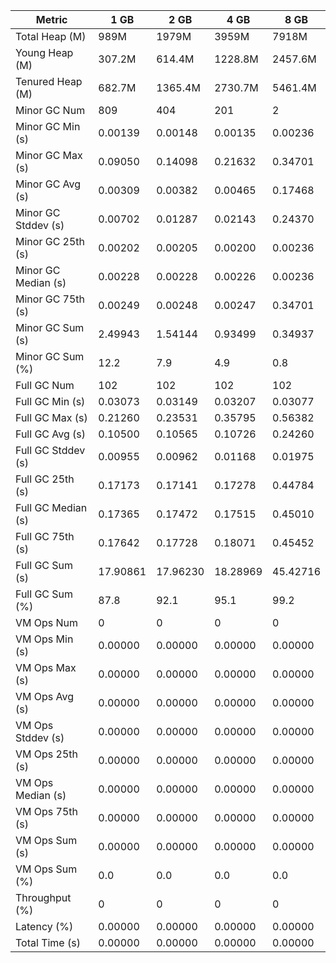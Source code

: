 | Metric | 1 GB | 2 GB | 4 GB | 8 GB |
|------|----|----|----|----|
| Total Heap (M) | 989M | 1979M | 3959M | 7918M |
| Young Heap (M) | 307.2M | 614.4M | 1228.8M | 2457.6M |
| Tenured Heap (M) | 682.7M | 1365.4M | 2730.7M | 5461.4M |
| Minor GC Num | 809 | 404 | 201 | 2 |
| Minor GC Min (s) | 0.00139 | 0.00148 | 0.00135 | 0.00236 |
| Minor GC Max (s) | 0.09050 | 0.14098 | 0.21632 | 0.34701 |
| Minor GC Avg (s) | 0.00309 | 0.00382 | 0.00465 | 0.17468 |
| Minor GC Stddev (s) | 0.00702 | 0.01287 | 0.02143 | 0.24370 |
| Minor GC 25th (s) | 0.00202 | 0.00205 | 0.00200 | 0.00236 |
| Minor GC Median (s) | 0.00228 | 0.00228 | 0.00226 | 0.00236 |
| Minor GC 75th (s) | 0.00249 | 0.00248 | 0.00247 | 0.34701 |
| Minor GC Sum (s) | 2.49943 | 1.54144 | 0.93499 | 0.34937 |
| Minor GC Sum (%) | 12.2 | 7.9 | 4.9 | 0.8 |
| Full GC Num | 102 | 102 | 102 | 102 |
| Full GC Min (s) | 0.03073 | 0.03149 | 0.03207 | 0.03077 |
| Full GC Max (s) | 0.21260 | 0.23531 | 0.35795 | 0.56382 |
| Full GC Avg (s) | 0.10500 | 0.10565 | 0.10726 | 0.24260 |
| Full GC Stddev (s) | 0.00955 | 0.00962 | 0.01168 | 0.01975 |
| Full GC 25th (s) | 0.17173 | 0.17141 | 0.17278 | 0.44784 |
| Full GC Median (s) | 0.17365 | 0.17472 | 0.17515 | 0.45010 |
| Full GC 75th (s) | 0.17642 | 0.17728 | 0.18071 | 0.45452 |
| Full GC Sum (s) | 17.90861 | 17.96230 | 18.28969 | 45.42716 |
| Full GC Sum (%) | 87.8 | 92.1 | 95.1 | 99.2 |
| VM Ops Num | 0 | 0 | 0 | 0 |
| VM Ops Min (s) | 0.00000 | 0.00000 | 0.00000 | 0.00000 |
| VM Ops Max (s) | 0.00000 | 0.00000 | 0.00000 | 0.00000 |
| VM Ops Avg (s) | 0.00000 | 0.00000 | 0.00000 | 0.00000 |
| VM Ops Stddev (s) | 0.00000 | 0.00000 | 0.00000 | 0.00000 |
| VM Ops 25th (s) | 0.00000 | 0.00000 | 0.00000 | 0.00000 |
| VM Ops Median (s) | 0.00000 | 0.00000 | 0.00000 | 0.00000 |
| VM Ops 75th (s) | 0.00000 | 0.00000 | 0.00000 | 0.00000 |
| VM Ops Sum (s) | 0.00000 | 0.00000 | 0.00000 | 0.00000 |
| VM Ops Sum (%) | 0.0 | 0.0 | 0.0 | 0.0 |
| Throughput (%) | 0 | 0 | 0 | 0 |
| Latency (%) | 0.00000 | 0.00000 | 0.00000 | 0.00000 |
| Total Time (s) | 0.00000 | 0.00000 | 0.00000 | 0.00000 |
